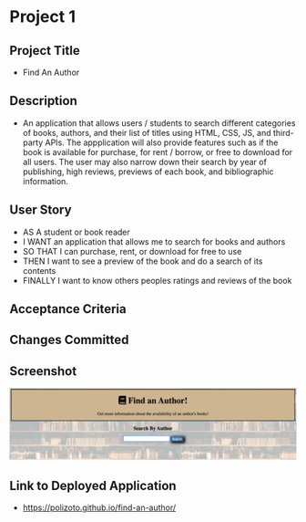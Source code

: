 #  Project 1

## Project Title
- Find An Author

## Description
- An application that allows users / students to search different categories of books, authors, and their list of titles using HTML, CSS, JS, and third-party APIs. The appplication will also provide features such as if the book is available for purchase, for rent / borrow, or free to download for all users. The user may also narrow down their search by year of publishing, high reviews, previews of each book, and bibliographic information.

## User Story
- AS A student or book reader
- I WANT an application that allows me to search for books and authors
- SO THAT I can purchase, rent, or download for free to use
- THEN I want to see a preview of the book and do a search of its contents
- FINALLY I want to know others peoples ratings and reviews of the book

## Acceptance Criteria

## Changes Committed

## Screenshot
![screenshot](https://github.com/polizoto/find-an-author/blob/main/assets/photos/Screen%20Shot%202022-01-04%20at%207.57.22%20PM.png)

## Link to Deployed Application
- https://polizoto.github.io/find-an-author/
